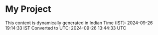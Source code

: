 # My Project

This content is dynamically generated in Indian Time (IST): 2024-09-26 19:14:33 IST
Converted to UTC: 2024-09-26 13:44:33 UTC
